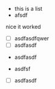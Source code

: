 *   this is a list
*   afsdf

nice it worked

*   [ ] asdfasdfqwer
*   [ ] asdfasdf

<!---->

*   asdfasdf

*   asdfsf

<!---->

*   [ ] asdfasdf

